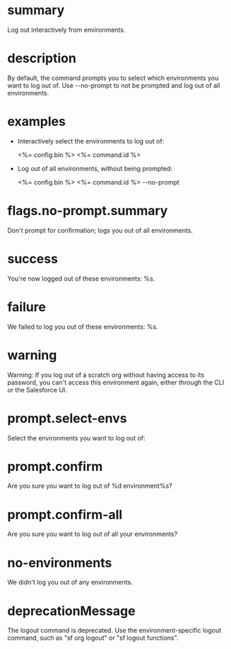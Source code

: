 # summary

Log out interactively from environments.

# description

By default, the command prompts you to select which environments you want to log out of. Use --no-prompt to not be prompted and log out of all environments.

# examples

- Interactively select the environments to log out of:

  <%= config.bin %> <%= command.id %>

- Log out of all environments, without being prompted:

  <%= config.bin %> <%= command.id %> --no-prompt

# flags.no-prompt.summary

Don't prompt for confirmation; logs you out of all environments.

# success

You're now logged out of these environments: %s.

# failure

We failed to log you out of these environments: %s.

# warning

Warning: If you log out of a scratch org without having access to its password, you can't access this environment again, either through the CLI or the Salesforce UI.

# prompt.select-envs

Select the environments you want to log out of:

# prompt.confirm

Are you sure you want to log out of %d environment%s?

# prompt.confirm-all

Are you sure you want to log out of all your environments?

# no-environments

We didn't log you out of any environments.

# deprecationMessage

The logout command is deprecated. Use the environment-specific logout command, such as "sf org logout" or "sf logout functions".
